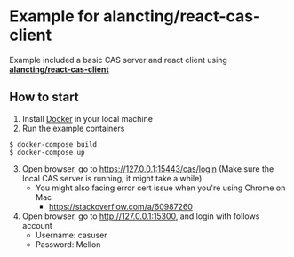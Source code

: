 # Example for alancting/react-cas-client

Example included a basic CAS server and react client using **[alancting/react-cas-client](https://github.com/alancting/react-cas-client)**

## How to start

1. Install [Docker](https://www.docker.com/) in your local machine
2. Run the example containers
```shell
$ docker-compose build
$ docker-compose up
```
3. Open browser, go to https://127.0.0.1:15443/cas/login (Make sure the local CAS server is running, it might take a while)
    - You might also facing error cert issue when you're using Chrome on Mac
        - https://stackoverflow.com/a/60987260
4. Open browser, go to http://127.0.0.1:15300, and login with follows account
    - Username: casuser
    - Password: Mellon
